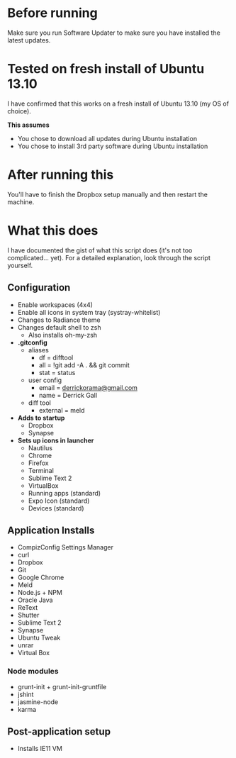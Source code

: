 # Before running

Make sure you run Software Updater to make sure you have installed the latest updates.

# Tested on fresh install of Ubuntu 13.10

I have confirmed that this works on a fresh install of Ubuntu 13.10 (my OS of choice).

**This assumes**

* You chose to download all updates during Ubuntu installation
* You chose to install 3rd party software during Ubuntu installation

# After running this

You'll have to finish the Dropbox setup manually and then restart the machine.

# What this does

I have documented the gist of what this script does (it's not too complicated... yet). For a detailed explanation, look through the script yourself.

## Configuration

* Enable workspaces (4x4)
* Enable all icons in system tray (systray-whitelist)
* Changes to Radiance theme
* Changes default shell to zsh
    * Also installs oh-my-zsh
* **.gitconfig**
    * aliases
        * df = difftool
        * all = !git add -A . && git commit
        * stat = status
    * user config
        * email = derrickorama@gmail.com
        * name = Derrick Gall
    * diff tool
        * external = meld
* **Adds to startup**
    * Dropbox
    * Synapse
* **Sets up icons in launcher**
    * Nautilus
    * Chrome
    * Firefox
    * Terminal
    * Sublime Text 2
    * VirtualBox
    * Running apps (standard)
    * Expo Icon (standard)
    * Devices (standard)

## Application Installs

* CompizConfig Settings Manager
* curl
* Dropbox
* Git
* Google Chrome
* Meld
* Node.js + NPM
* Oracle Java
* ReText
* Shutter
* Sublime Text 2
* Synapse
* Ubuntu Tweak
* unrar
* Virtual Box

### Node modules

* grunt-init + grunt-init-gruntfile
* jshint
* jasmine-node
* karma

## Post-application setup

* Installs IE11 VM
